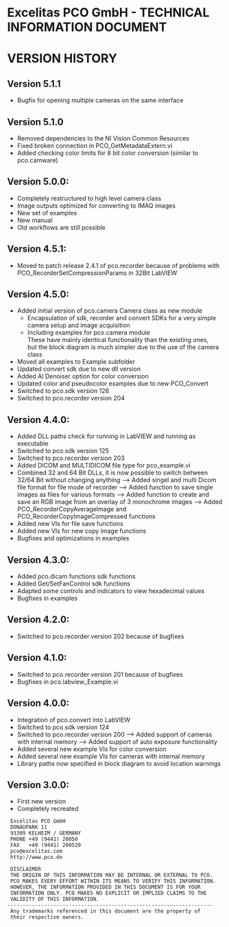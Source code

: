 # Excelitas PCO GmbH   -     TECHNICAL  INFORMATION  DOCUMENT

# VERSION HISTORY

Version 5.1.1
------------------------------
- Bugfix for opening multiple cameras on the same interface

Version 5.1.0
------------------------------
- Removed dependencies to the NI Vision Common Resources
- Fixed broken connection in PCO_GetMetadataExtern.vi
- Added checking color limits for 8 bit color conversion (similar to pco.camware)

Version 5.0.0:
------------------------------
- Completely restructured to high level camera class
- Image outputs optimized for converting to IMAQ images
- New set of examples
- New manual
- Old workflows are still possible

Version 4.5.1:
------------------------------
- Moved to patch release 2.4.1 of pco.recorder because of problems with PCO_RecorderSetCompressionParams in 32Bit LabVIEW

Version 4.5.0:
------------------------------
- Added initial version of pco.camera Camera class as new module
  + Encapsulation of sdk, recorder and convert SDKs for a very simple camera setup and image acquisition
  + Including examples for pco.camera module  
    These have mainly identical functionality than the existing ones,  
    but the block diagram is much simpler due to the use of the camera class
- Moved all examples to Example subfolder
- Updated convert sdk due to new dll version
- Added AI Denoiser option for color conversion
- Updated color and pseudocolor examples due to new PCO_Convert
- Switched to pco.sdk version 126
- Switched to pco.recorder version 204

Version 4.4.0:
------------------------------
- Added DLL paths check for running in LabVIEW and running as executable
- Switched to pco.sdk version 125
- Switched to pco.recorder version 203
- Added DICOM and MULTIDICOM file type for pco_example.vi
- Combined 32 and 64 Bit DLLs, it is now possible to switch between 32/64 Bit without changing anything
  --> Added singel and multi Dicom file format for file mode of recorder
  --> Added function to save single images as files for various formats
  --> Added function to create and save an RGB image from an overlay of 3 monochrome images
  --> Added PCO_RecorderCopyAverageImage and PCO_RecorderCopyImageCompressed functions
- Added new VIs for file save functions
- Added new VIs for new copy image functions
- Bugfixes and optimizations in examples

Version 4.3.0:
------------------------------
- Added pco.dicam functions sdk functions
- Added Get/SetFanControl sdk functions
- Adapted some controls and indicators to view hexadecimal values
- Bugfixes in examples

Version 4.2.0:
------------------------------
- Switched to pco.recorder version 202 because of bugfixes

Version 4.1.0:
------------------------------
- Switched to pco.recorder version 201 because of bugfixes
- Bugfixes in pco.labview_Example.vi

Version 4.0.0:
------------------------------
- Integration of pco.convert into LabVIEW
- Switched to pco.sdk version 124
- Switched to pco.recorder version 200
  --> Added support of cameras with internal memory
  --> Added support of auto exposure functionality
- Added several new example VIs for color conversion
- Added several new example VIs for cameras with internal memory
- Library paths now specified in block diagram to avoid location warnings

Version 3.0.0:
------------------------------
- First new version
- Completely recreated

```
 Excelitas PCO GmbH
 DONAUPARK 11
 93309 KELHEIM / GERMANY
 PHONE +49 (9441) 20050
 FAX   +49 (9441) 200520
 pco@excelitas.com
 http://www.pco.de
``` 
```
 DISCLAIMER
 THE ORIGIN OF THIS INFORMATION MAY BE INTERNAL OR EXTERNAL TO PCO.
 PCO MAKES EVERY EFFORT WITHIN ITS MEANS TO VERIFY THIS INFORMATION.
 HOWEVER, THE INFORMATION PROVIDED IN THIS DOCUMENT IS FOR YOUR
 INFORMATION ONLY. PCO MAKES NO EXPLICIT OR IMPLIED CLAIMS TO THE
 VALIDITY OF THIS INFORMATION.
-------------------------------------------------------------------
 Any trademarks referenced in this document are the property of
 their respective owners.
```
